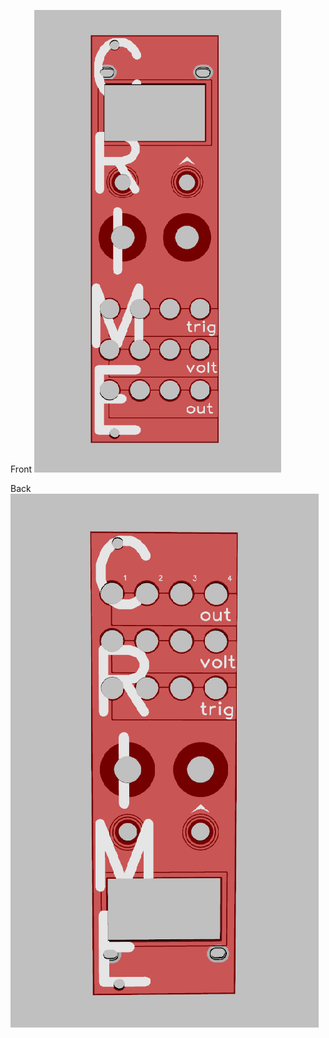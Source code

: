Front
![edgy panel](img/panel.png "uO_c remix panel front")

Back 
![edgy panel](img/panel-reverse.png "uO_c remix panel back")